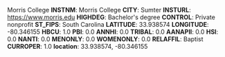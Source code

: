 
Morris College
**INSTNM**: Morris College 
**CITY**: Sumter 
**INSTURL**: https://www.morris.edu 
**HIGHDEG**: Bachelor's degree 
**CONTROL**: Private nonprofit 
**ST_FIPS**: South Carolina 
**LATITUDE**: 33.938574 
**LONGITUDE**: -80.346155 
**HBCU**: 1.0 
**PBI**: 0.0 
**ANNHI**: 0.0 
**TRIBAL**: 0.0 
**AANAPII**: 0.0 
**HSI**: 0.0 
**NANTI**: 0.0 
**MENONLY**: 0.0 
**WOMENONLY**: 0.0 
**RELAFFIL**: Baptist 
**CURROPER**: 1.0 
**location**: 33.938574, -80.346155 